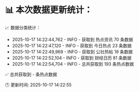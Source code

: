 📊 本次数据更新统计：
==========================

📈 数据分类统计：
- 2025-10-17 14:22:44,762 - INFO - 获取到 热点资讯 70 条数据
- 2025-10-17 14:22:47,120 - INFO - 获取到 今日热点 23 条数据
- 2025-10-17 14:22:49,969 - INFO - 获取到 公社热帖 19 条数据
- 2025-10-17 14:22:52,104 - INFO - 获取到 财经日历 81 条数据
- 2025-10-17 14:22:54,704 - INFO - 总共获取到 193 条热点数据

✅ 总共获取到 - 条热点数据

🕐 更新时间: 2025-10-17 14:22:55

